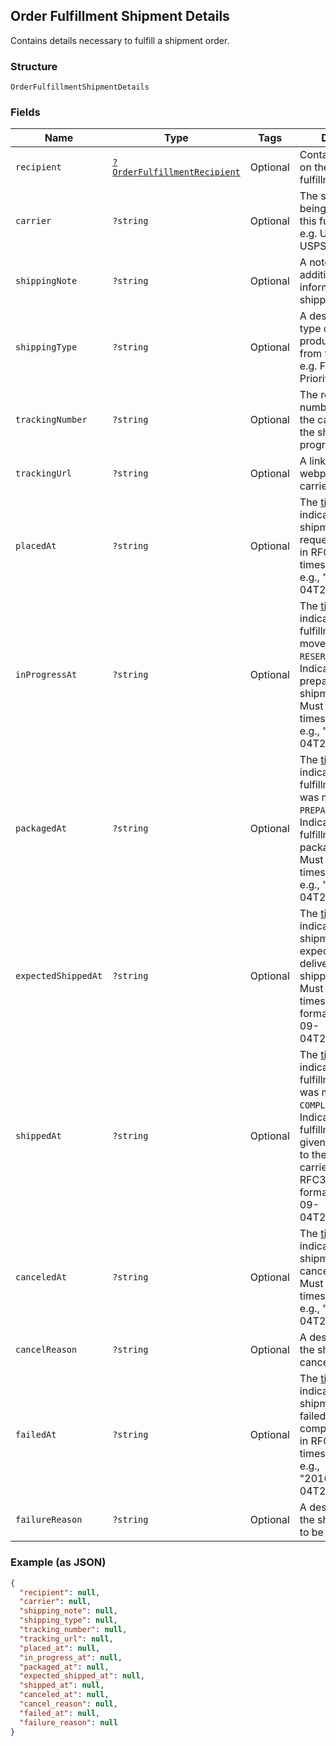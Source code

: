 ## Order Fulfillment Shipment Details

Contains details necessary to fulfill a shipment order.

### Structure

`OrderFulfillmentShipmentDetails`

### Fields

| Name | Type | Tags | Description |
|  --- | --- | --- | --- |
| `recipient` | [`?OrderFulfillmentRecipient`](/doc/models/order-fulfillment-recipient.md) | Optional | Contains information on the recipient of a fulfillment. |
| `carrier` | `?string` | Optional | The shipping carrier being used to ship this fulfillment<br>e.g. UPS, FedEx, USPS, etc. |
| `shippingNote` | `?string` | Optional | A note with additional information for the shipping carrier. |
| `shippingType` | `?string` | Optional | A description of the type of shipping product purchased from the carrier.<br>e.g. First Class, Priority, Express |
| `trackingNumber` | `?string` | Optional | The reference number provided by the carrier to track the shipment's progress. |
| `trackingUrl` | `?string` | Optional | A link to the tracking webpage on the carrier's website. |
| `placedAt` | `?string` | Optional | The [timestamp](#workingwithdates) indicating when the shipment was<br>requested. Must be in RFC3339 timestamp format, e.g., "2016-09-04T23:59:33.123Z". |
| `inProgressAt` | `?string` | Optional | The [timestamp](#workingwithdates) indicating when this fulfillment was<br>moved to the `RESERVED` state. Indicates that preparation of this shipment has begun.<br>Must be in RFC3339 timestamp format, e.g., "2016-09-04T23:59:33.123Z". |
| `packagedAt` | `?string` | Optional | The [timestamp](#workingwithdates) indicating when this fulfillment<br>was moved to the `PREPARED` state. Indicates that the fulfillment is packaged.<br>Must be in RFC3339 timestamp format, e.g., "2016-09-04T23:59:33.123Z". |
| `expectedShippedAt` | `?string` | Optional | The [timestamp](#workingwithdates) indicating when the shipment is<br>expected to be delivered to the shipping carrier. Must be in RFC3339 timestamp<br>format, e.g., "2016-09-04T23:59:33.123Z". |
| `shippedAt` | `?string` | Optional | The [timestamp](#workingwithdates) indicating when this fulfillment<br>was moved to the `COMPLETED`state. Indicates that the fulfillment has been given<br>to the shipping carrier. Must be in RFC3339 timestamp format, e.g., "2016-09-04T23:59:33.123Z". |
| `canceledAt` | `?string` | Optional | The [timestamp](#workingwithdates) indicating the shipment was canceled.<br>Must be in RFC3339 timestamp format, e.g., "2016-09-04T23:59:33.123Z". |
| `cancelReason` | `?string` | Optional | A description of why the shipment was canceled. |
| `failedAt` | `?string` | Optional | The [timestamp](#workingwithdates) indicating when the shipment<br>failed to be completed. Must be in RFC3339 timestamp format, e.g.,<br>"2016-09-04T23:59:33.123Z". |
| `failureReason` | `?string` | Optional | A description of why the shipment failed to be completed. |

### Example (as JSON)

```json
{
  "recipient": null,
  "carrier": null,
  "shipping_note": null,
  "shipping_type": null,
  "tracking_number": null,
  "tracking_url": null,
  "placed_at": null,
  "in_progress_at": null,
  "packaged_at": null,
  "expected_shipped_at": null,
  "shipped_at": null,
  "canceled_at": null,
  "cancel_reason": null,
  "failed_at": null,
  "failure_reason": null
}
```

